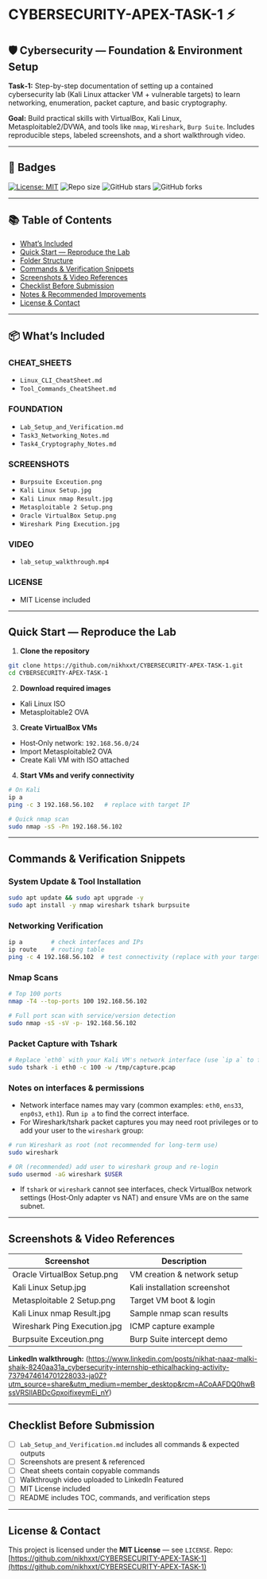 # CYBERSECURITY-APEX-TASK-1 ⚡️

## 🛡️ Cybersecurity — Foundation & Environment Setup

**Task‑1:** Step-by-step documentation of setting up a contained cybersecurity lab (Kali Linux attacker VM + vulnerable targets) to learn networking, enumeration, packet capture, and basic cryptography.

**Goal:** Build practical skills with VirtualBox, Kali Linux, Metasploitable2/DVWA, and tools like `nmap`, `Wireshark`, `Burp Suite`. Includes reproducible steps, labeled screenshots, and a short walkthrough video.

---

## 🔖 Badges
[![License: MIT](https://img.shields.io/badge/License-MIT-green)](LICENSE)
![Repo size](https://img.shields.io/github/repo-size/nikhxxt/CYBERSECURITY-APEX-TASK-1)
![GitHub stars](https://img.shields.io/github/stars/nikhxxt/CYBERSECURITY-APEX-TASK-1?style=social)
![GitHub forks](https://img.shields.io/github/forks/nikhxxt/CYBERSECURITY-APEX-TASK-1?style=social)

---

## 📚 Table of Contents

* [What’s Included](#whats-included)
* [Quick Start — Reproduce the Lab](#quick-start---reproduce-the-lab)
* [Folder Structure](#folder-structure)
* [Commands & Verification Snippets](#commands--verification-snippets)
* [Screenshots & Video References](#screenshots--video-references)
* [Checklist Before Submission](#checklist-before-submission)
* [Notes & Recommended Improvements](#notes--recommended-improvements)
* [License & Contact](#license--contact)

---

## 📦 What’s Included

### CHEAT_SHEETS

* `Linux_CLI_CheatSheet.md`
* `Tool_Commands_CheatSheet.md`

### FOUNDATION

* `Lab_Setup_and_Verification.md`
* `Task3_Networking_Notes.md`
* `Task4_Cryptography_Notes.md`

### SCREENSHOTS

* `Burpsuite Exceution.png` 
* `Kali Linux Setup.jpg`
* `Kali Linux nmap Result.jpg`
* `Metasploitable 2 Setup.png`
* `Oracle VirtualBox Setup.png`
* `Wireshark Ping Execution.jpg`

### VIDEO

* `lab_setup_walkthrough.mp4` 

### LICENSE

* MIT License included

---

## Quick Start — Reproduce the Lab

1. **Clone the repository**

```bash
git clone https://github.com/nikhxxt/CYBERSECURITY-APEX-TASK-1.git
cd CYBERSECURITY-APEX-TASK-1
```

2. **Download required images**

* Kali Linux ISO
* Metasploitable2 OVA

3. **Create VirtualBox VMs**

* Host‑Only network: `192.168.56.0/24`
* Import Metasploitable2 OVA
* Create Kali VM with ISO attached

4. **Start VMs and verify connectivity**

```bash
# On Kali
ip a
ping -c 3 192.168.56.102   # replace with target IP

# Quick nmap scan
sudo nmap -sS -Pn 192.168.56.102
```

---

## Commands & Verification Snippets

### System Update & Tool Installation

```bash
sudo apt update && sudo apt upgrade -y
sudo apt install -y nmap wireshark tshark burpsuite
```

### Networking Verification

```bash
ip a        # check interfaces and IPs
ip route    # routing table
ping -c 4 192.168.56.102  # test connectivity (replace with your target IP)
```

### Nmap Scans

```bash
# Top 100 ports
nmap -T4 --top-ports 100 192.168.56.102

# Full port scan with service/version detection
sudo nmap -sS -sV -p- 192.168.56.102
```

### Packet Capture with Tshark

```bash
# Replace `eth0` with your Kali VM's network interface (use `ip a` to find the correct name)
sudo tshark -i eth0 -c 100 -w /tmp/capture.pcap
```

### Notes on interfaces & permissions

* Network interface names may vary (common examples: `eth0`, `ens33`, `enp0s3`, `eth1`). Run `ip a` to find the correct interface.
* For Wireshark/tshark packet captures you may need root privileges or to add your user to the `wireshark` group:

```bash
# run Wireshark as root (not recommended for long-term use)
sudo wireshark

# OR (recommended) add user to wireshark group and re-login
sudo usermod -aG wireshark $USER
```

* If `tshark` or `wireshark` cannot see interfaces, check VirtualBox network settings (Host‑Only adapter vs NAT) and ensure VMs are on the same subnet.


---

## Screenshots & Video References

| Screenshot                   | Description                  |
| ---------------------------- | ---------------------------- |
| Oracle VirtualBox Setup.png  | VM creation & network setup  |
| Kali Linux Setup.jpg         | Kali installation screenshot |
| Metasploitable 2 Setup.png   | Target VM boot & login       |
| Kali Linux nmap Result.jpg   | Sample nmap scan results     |
| Wireshark Ping Execution.jpg | ICMP capture example         |
| Burpsuite Exceution.png      | Burp Suite intercept demo    |

**LinkedIn walkthrough:** (https://www.linkedin.com/posts/nikhat-naaz-malki-shaik-8240aa31a_cybersecurity-internship-ethicalhacking-activity-7379474614701228033-ja0Z?utm_source=share&utm_medium=member_desktop&rcm=ACoAAFDQ0hwBssVRSllABDcGpxoifixeymEi_nY)

---

## Checklist Before Submission

* [ ] `Lab_Setup_and_Verification.md` includes all commands & expected outputs
* [ ] Screenshots are present & referenced
* [ ] Cheat sheets contain copyable commands
* [ ] Walkthrough video uploaded to LinkedIn Featured
* [ ] MIT License included
* [ ] README includes TOC, commands, and verification steps

---

## License & Contact

This project is licensed under the **MIT License** — see `LICENSE`.
Repo: [https://github.com/nikhxxt/CYBERSECURITY-APEX-TASK-1](https://github.com/nikhxxt/CYBERSECURITY-APEX-TASK-1)

